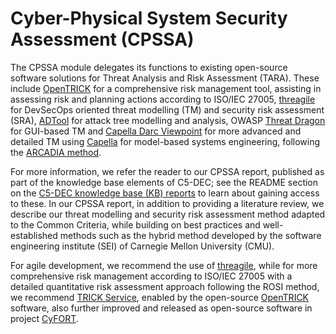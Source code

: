 # Cyber-Physical System Security Assessment (CPSSA)

The CPSSA module delegates its functions to existing open-source software solutions for Threat Analysis and Risk Assessment (TARA). These include [OpenTRICK](https://github.com/itrust-consulting/OpenTRICK) for a comprehensive risk management tool, assisting in assessing risk and planning actions acc­ording to ISO/IEC 27005, [threagile](https://github.com/Threagile/threagile) for DevSecOps oriented threat modelling (TM) and security risk assessment (SRA), [ADTool](https://github.com/tahti/ADTool2) for attack tree modelling and analysis, OWASP [Threat Dragon](https://github.com/OWASP/threat-dragon) for GUI-based TM and [Capella Darc Viewpoint](https://github.com/eclipse/capella-cybersecurity/wiki) for more advanced and detailed TM using [Capella](https://mbse-capella.org/) for model-based systems engineering, following the [ARCADIA method](https://en.wikipedia.org/wiki/Arcadia_(engineering)).

For more information, we refer the reader to our CPSSA report, published as part of the knowledge base elements of C5-DEC; see the README section on the [C5-DEC knowledge base (KB) reports](https://github.com/AbstractionsLab/c5dec/tree/main?tab=readme-ov-file#overview) to learn about gaining access to these. In our CPSSA report, in addition to providing a literature review, we describe our threat modelling and security risk assessment method adapted to the Common Criteria, while building on best practices and well-established methods such as the hybrid method developed by the software engineering institute (SEI) of Carnegie Mellon University (CMU).

For agile development, we recommend the use of [threagile](https://github.com/Threagile/threagile), while for more comprehensive risk management according to ISO/IEC 27005 with a detailed quantitative risk assessment approach following the ROSI method, we recommend [TRICK Service](https://www.trickservice.com/), enabled by the open-source [OpenTRICK](https://github.com/itrust-consulting/OpenTRICK) software, also further improved and released as open-source software in project [CyFORT](https://abstractionslab.com/index.php/research-and-development/cyfort/).